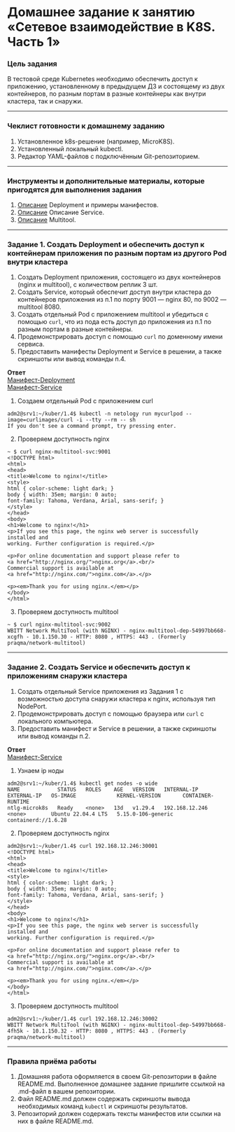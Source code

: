 # Домашнее задание к занятию «Сетевое взаимодействие в K8S. Часть 1»

### Цель задания

В тестовой среде Kubernetes необходимо обеспечить доступ к приложению, установленному в предыдущем ДЗ и состоящему из двух контейнеров, по разным портам в разные контейнеры как внутри кластера, так и снаружи.

------

### Чеклист готовности к домашнему заданию

1. Установленное k8s-решение (например, MicroK8S).
2. Установленный локальный kubectl.
3. Редактор YAML-файлов с подключённым Git-репозиторием.

------

### Инструменты и дополнительные материалы, которые пригодятся для выполнения задания

1. [Описание](https://kubernetes.io/docs/concepts/workloads/controllers/deployment/) Deployment и примеры манифестов.
2. [Описание](https://kubernetes.io/docs/concepts/services-networking/service/) Описание Service.
3. [Описание](https://github.com/wbitt/Network-MultiTool) Multitool.

------

### Задание 1. Создать Deployment и обеспечить доступ к контейнерам приложения по разным портам из другого Pod внутри кластера

1. Создать Deployment приложения, состоящего из двух контейнеров (nginx и multitool), с количеством реплик 3 шт.
2. Создать Service, который обеспечит доступ внутри кластера до контейнеров приложения из п.1 по порту 9001 — nginx 80, по 9002 — multitool 8080.
3. Создать отдельный Pod с приложением multitool и убедиться с помощью `curl`, что из пода есть доступ до приложения из п.1 по разным портам в разные контейнеры.
4. Продемонстрировать доступ с помощью `curl` по доменному имени сервиса.
5. Предоставить манифесты Deployment и Service в решении, а также скриншоты или вывод команды п.4.
  
**Ответ**  
[Манифест-Deployment](https://github.com/bag2000/devops-netology/blob/main/12-kuber/1.4/files/deploy-netology-1.yaml)  
[Манифест-Service](https://github.com/bag2000/devops-netology/blob/main/12-kuber/1.4/files/service-netology-1.yaml)  
  
1. Создаем отдельный Pod с приложением curl  
```
adm2@srv1:~/kuber/1.4$ kubectl -n netology run mycurlpod --image=curlimages/curl -i --tty --rm -- sh
If you don't see a command prompt, try pressing enter.
```
  
2. Проверяем доступность nginx  
```
~ $ curl nginx-multitool-svc:9001
<!DOCTYPE html>
<html>
<head>
<title>Welcome to nginx!</title>
<style>
html { color-scheme: light dark; }
body { width: 35em; margin: 0 auto;
font-family: Tahoma, Verdana, Arial, sans-serif; }
</style>
</head>
<body>
<h1>Welcome to nginx!</h1>
<p>If you see this page, the nginx web server is successfully installed and
working. Further configuration is required.</p>

<p>For online documentation and support please refer to
<a href="http://nginx.org/">nginx.org</a>.<br/>
Commercial support is available at
<a href="http://nginx.com/">nginx.com</a>.</p>

<p><em>Thank you for using nginx.</em></p>
</body>
</html>
```
  
3. Проверяем доступность multitool  
```
~ $ curl nginx-multitool-svc:9002
WBITT Network MultiTool (with NGINX) - nginx-multitool-dep-54997bb668-xcgfh - 10.1.150.30 - HTTP: 8080 , HTTPS: 443 . (Formerly praqma/network-multitool)
```
  
------

### Задание 2. Создать Service и обеспечить доступ к приложениям снаружи кластера

1. Создать отдельный Service приложения из Задания 1 с возможностью доступа снаружи кластера к nginx, используя тип NodePort.
2. Продемонстрировать доступ с помощью браузера или `curl` с локального компьютера.
3. Предоставить манифест и Service в решении, а также скриншоты или вывод команды п.2.
  
**Ответ**  
[Манифест-Service](https://github.com/bag2000/devops-netology/blob/main/12-kuber/1.4/files/service-netology-2.yaml)  
  
1. Узнаем ip ноды  
```
adm2@srv1:~/kuber/1.4$ kubectl get nodes -o wide
NAME            STATUS   ROLES    AGE   VERSION   INTERNAL-IP      EXTERNAL-IP   OS-IMAGE             KERNEL-VERSION       CONTAINER-RUNTIME
ntlg-microk8s   Ready    <none>   13d   v1.29.4   192.168.12.246   <none>        Ubuntu 22.04.4 LTS   5.15.0-106-generic   containerd://1.6.28
```
  
2. Проверяем доступность nginx  
```
adm2@srv1:~/kuber/1.4$ curl 192.168.12.246:30001
<!DOCTYPE html>
<html>
<head>
<title>Welcome to nginx!</title>
<style>
html { color-scheme: light dark; }
body { width: 35em; margin: 0 auto;
font-family: Tahoma, Verdana, Arial, sans-serif; }
</style>
</head>
<body>
<h1>Welcome to nginx!</h1>
<p>If you see this page, the nginx web server is successfully installed and
working. Further configuration is required.</p>

<p>For online documentation and support please refer to
<a href="http://nginx.org/">nginx.org</a>.<br/>
Commercial support is available at
<a href="http://nginx.com/">nginx.com</a>.</p>

<p><em>Thank you for using nginx.</em></p>
</body>
</html>
```
  
3. Проверяем доступность multitool  
```
adm2@srv1:~/kuber/1.4$ curl 192.168.12.246:30002
WBITT Network MultiTool (with NGINX) - nginx-multitool-dep-54997bb668-4fh5k - 10.1.150.32 - HTTP: 8080 , HTTPS: 443 . (Formerly praqma/network-multitool)
```
  
------

### Правила приёма работы

1. Домашняя работа оформляется в своем Git-репозитории в файле README.md. Выполненное домашнее задание пришлите ссылкой на .md-файл в вашем репозитории.
2. Файл README.md должен содержать скриншоты вывода необходимых команд `kubectl` и скриншоты результатов.
3. Репозиторий должен содержать тексты манифестов или ссылки на них в файле README.md.
